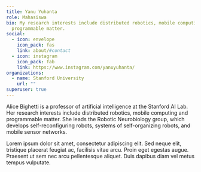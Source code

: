 ```yaml
---
title: Yanu Yuhanta
role: Mahasiswa
bio: My research interests include distributed robotics, mobile computing and
  programmable matter.
social:
  - icon: envelope
    icon_pack: fas
    link: about/#contact
  - icon: instagram
    icon_pack: fab
    link: https://www.instagram.com/yanuyuhanta/
organizations:
  - name: Stanford University
    url: ""
superuser: true
---
```


Alice Bighetti is a professor of artificial intelligence at the Stanford AI Lab. Her research interests include distributed robotics, mobile computing and programmable matter. She leads the Robotic Neurobiology group, which develops self-reconfiguring robots, systems of self-organizing robots, and mobile sensor networks.

Lorem ipsum dolor sit amet, consectetur adipiscing elit. Sed neque elit, tristique placerat feugiat ac, facilisis vitae arcu. Proin eget egestas augue. Praesent ut sem nec arcu pellentesque aliquet. Duis dapibus diam vel metus tempus vulputate.

